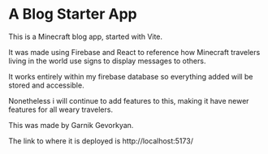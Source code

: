 # A Blog Starter App

This is a Minecraft blog app, started with Vite.

It was made using Firebase and React to reference how Minecraft travelers living in the world use signs to display messages to others.

It works entirely within my firebase database so everything added will be stored and accessible.

Nonetheless i will continue to add features to this, making it have newer features for all weary travelers.

This was made by Garnik Gevorkyan.

The link to where it is deployed is http://localhost:5173/
